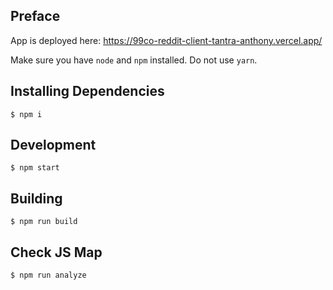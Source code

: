 ## Preface

App is deployed here: https://99co-reddit-client-tantra-anthony.vercel.app/

Make sure you have `node` and `npm` installed. Do not use `yarn`.

## Installing Dependencies

```
$ npm i
```

## Development

```
$ npm start
```

## Building

```
$ npm run build
```

## Check JS Map

```
$ npm run analyze
```
